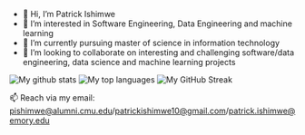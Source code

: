 - 👋 Hi, I’m Patrick Ishimwe
- 👀 I’m interested in Software Engineering, Data Engineering and machine learning
- 🌱 I’m currently pursuing master of science in information technology
- 💞️ I’m looking to collaborate on interesting and challenging software/data engineering, data science and machine learning projects

![My github stats](https://github-readme-stats.vercel.app/api?username=pattyish&show_icons=true&theme=tokyonight)
![My top languages](https://github-readme-stats.anuraghazra1.vercel.app/api/top-langs/?username=pattyish&layout=compact&theme=tokyonight)
![My GitHub Streak](https://github-readme-streak-stats.herokuapp.com?user=pattyish&theme=algolia&date_format=M%20j%5B%2C%20Y%5D)



📫 Reach via my email: pishimwe@alumni.cmu.edu/patrickishimwe10@gmail.com/patrick.ishimwe@emory.edu

<!---
pattyish/pattyish is a ✨ special ✨ repository because its `README.md` (this file) appears on your GitHub profile.
You can click the Preview link to take a look at your changes.
--->
